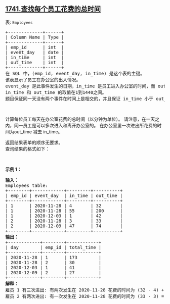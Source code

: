 ## [1741.查找每个员工花费的总时间](https://leetcode.cn/problems/find-total-time-spent-by-each-employee/)
<p>表: <code>Employees</code></p>

<pre>
+-------------+------+
| Column Name | Type |
+-------------+------+
| emp_id      | int  |
| event_day   | date |
| in_time     | int  |
| out_time    | int  |
+-------------+------+
在 SQL 中，(emp_id, event_day, in_time) 是这个表的主键。
该表显示了员工在办公室的出入情况。
event_day 是此事件发生的日期，in_time 是员工进入办公室的时间，而 out_time 是他们离开办公室的时间。
in_time 和 out_time 的取值在1到1440之间。
题目保证同一天没有两个事件在时间上是相交的，并且保证 in_time 小于 out_time。
</pre>

<p>&nbsp;</p>

<p>计算每位员工每天在办公室花费的总时间（以分钟为单位）。 请注意，在一天之内，同一员工是可以多次进入和离开办公室的。 在办公室里一次进出所花费的时间为out_time 减去 in_time。</p>

<p>返回结果表单的顺序无要求。<br />
查询结果的格式如下：</p>

<p>&nbsp;</p>

<p><strong class="example">示例 1：</strong></p>

<pre>
<strong>输入：</strong>
Employees table:
+--------+------------+---------+----------+
| emp_id | event_day  | in_time | out_time |
+--------+------------+---------+----------+
| 1      | 2020-11-28 | 4       | 32       |
| 1      | 2020-11-28 | 55      | 200      |
| 1      | 2020-12-03 | 1       | 42       |
| 2      | 2020-11-28 | 3       | 33       |
| 2      | 2020-12-09 | 47      | 74       |
+--------+------------+---------+----------+
<strong>输出：</strong>
+------------+--------+------------+
| day        | emp_id | total_time |
+------------+--------+------------+
| 2020-11-28 | 1      | 173        |
| 2020-11-28 | 2      | 30         |
| 2020-12-03 | 1      | 41         |
| 2020-12-09 | 2      | 27         |
+------------+--------+------------+
<strong>解释：</strong>
雇员 1 有三次进出: 有两次发生在 2020-11-28 花费的时间为 (32 - 4) + (200 - 55) = 173, 有一次发生在 2020-12-03 花费的时间为 (42 - 1) = 41。
雇员 2 有两次进出: 有一次发生在 2020-11-28 花费的时间为 (33 - 3) = 30,  有一次发生在 2020-12-09 花费的时间为 (74 - 47) = 27。
</pre>
